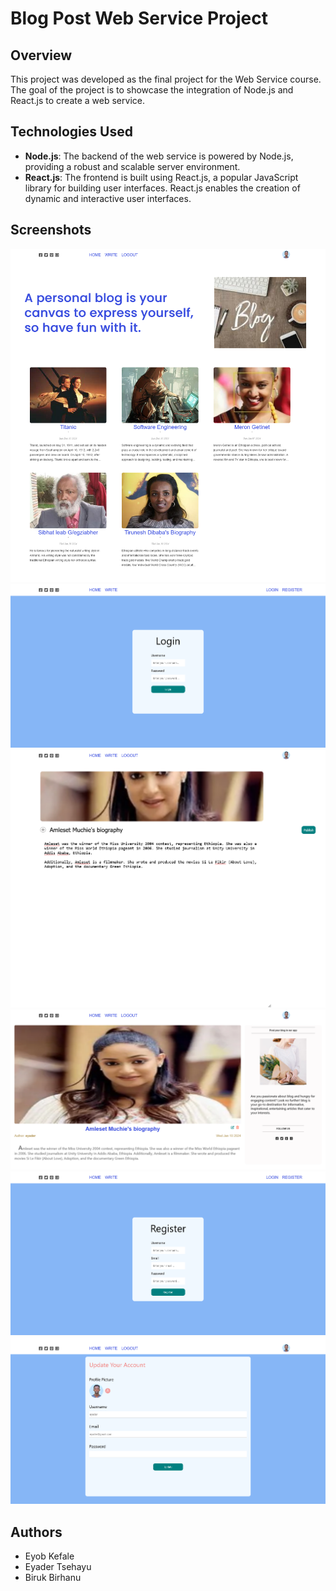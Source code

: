 # Blog Post Web Service Project

## Overview

This project was developed as the final project for the Web Service course. The goal of the project is to showcase the integration of Node.js and React.js to create a web service.

## Technologies Used

- **Node.js**: The backend of the web service is powered by Node.js, providing a robust and scalable server environment.
- **React.js**: The frontend is built using React.js, a popular JavaScript library for building user interfaces. React.js enables the creation of dynamic and interactive user interfaces.

## Screenshots

![Alt Text](./api/images/ScreenShots/homePage.png)
![Alt Text](./api//images/ScreenShots/LogIn.png)
![Alt Text](./api//images/ScreenShots/Post.png)
![Alt Text](./api//images/ScreenShots/Read(update,delete)page.png)
![Alt Text](./api//images/ScreenShots/Register.png)
![Alt Text](./api//images/ScreenShots/update.png)

## Authors
- Eyob Kefale
- Eyader Tsehayu
- Biruk Birhanu
